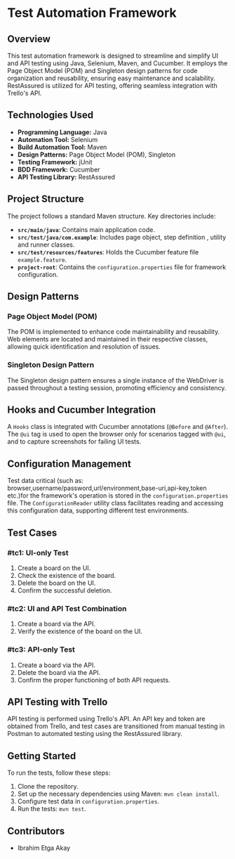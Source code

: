 # Test Automation Framework

## Overview

This test automation framework is designed to streamline and simplify UI and API testing using Java, Selenium, Maven, and Cucumber. It employs the Page Object Model (POM) and Singleton design patterns for code organization and reusability, ensuring easy maintenance and scalability. RestAssured is utilized for API testing, offering seamless integration with Trello's API.

## Technologies Used

- **Programming Language:** Java
- **Automation Tool:** Selenium
- **Build Automation Tool:** Maven
- **Design Patterns:** Page Object Model (POM), Singleton
- **Testing Framework:** jUnit
- **BDD Framework:** Cucumber
- **API Testing Library:** RestAssured

## Project Structure

The project follows a standard Maven structure. Key directories include:

- **`src/main/java`**: Contains main application code.
- **`src/test/java/com.example`**: Includes page object, step definition , utility and runner classes.
- **`src/test/resources/features`**: Holds the Cucumber feature file `example.feature`.
- **`project-root`**: Contains the `configuration.properties` file for framework configuration.

## Design Patterns

### Page Object Model (POM)

The POM is implemented to enhance code maintainability and reusability. Web elements are located and maintained in their respective classes, allowing quick identification and resolution of issues.

### Singleton Design Pattern

The Singleton design pattern ensures a single instance of the WebDriver is passed throughout a testing session, promoting efficiency and consistency.

## Hooks and Cucumber Integration

A `Hooks` class is integrated with Cucumber annotations (`@Before` and `@After`). The `@ui` tag is used to open the browser only for scenarios tagged with `@ui`, and to capture screenshots for failing UI tests.

## Configuration Management

Test data critical (such as: browser,username/password,url/environment,base-uri,api-key,token etc.)for the framework's operation is stored in the `configuration.properties` file. 
The `ConfigurationReader` utility class facilitates reading and accessing this configuration data, supporting different test environments.

## Test Cases

### #tc1: UI-only Test

1. Create a board on the UI.
2. Check the existence of the board.
3. Delete the board on the UI.
4. Confirm the successful deletion.

### #tc2: UI and API Test Combination

1. Create a board via the API.
2. Verify the existence of the board on the UI.

### #tc3: API-only Test

1. Create a board via the API.
2. Delete the board via the API.
3. Confirm the proper functioning of both API requests.

## API Testing with Trello

API testing is performed using Trello's API. An API key and token are obtained from Trello, and test cases are transitioned from manual testing in Postman to automated testing using the RestAssured library.

## Getting Started

To run the tests, follow these steps:

1. Clone the repository.
2. Set up the necessary dependencies using Maven: `mvn clean install`.
3. Configure test data in `configuration.properties`.
4. Run the tests: `mvn test`.

## Contributors

- Ibrahim Etga Akay

